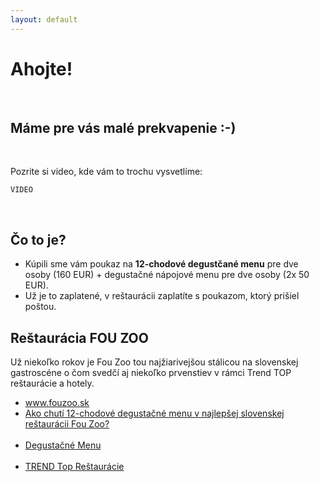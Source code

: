 ```yaml
---
layout: default
---
```


<div class="wrapper">

  <div class="row row--full">
    <h1>Ahojte!</h1>
    <h2>Máme pre vás malé prekvapenie :-)</h2>
    <p>Pozrite si video, kde vám to trochu vysvetlíme:</p>
    
    VIDEO
    
    <h2>Čo to je?</h2>
    <ul>
      <li>Kúpili sme vám poukaz na <b>12-chodové degustčané menu</b> pre dve osoby (160 EUR) + degustačné nápojové menu pre dve osoby (2x 50 EUR).</li>
      <li>Už je to zaplatené, v reštaurácii zaplatíte s poukazom, ktorý prišiel poštou.</li></ul><h2>Reštaurácia FOU ZOO</h2>
    <p>Už niekoľko rokov je Fou Zoo tou najžiarivejšou stálicou na slovenskej gastroscéne o čom svedčí aj niekoľko prvenstiev v rámci Trend TOP reštaurácie a hotely.</p>
    <ul>
      <li><a ref="http://www.fouzoo.sk/">www.fouzoo.sk</a></li>
      <li><a href="https://refresher.sk/35095-Ako-chuti-12chodove-degustacne-menu-v-najlepsej-slovenskej-restauracii-Fou-Zoo">Ako chutí 12-chodové degustačné menu v najlepšej slovenskej reštaurácii Fou Zoo?</a></li>
      <li><a href="http://www.fouzoo.sk/sk/menu/jedla/">Degustačné Menu</a></li>
      <li><a href="https://restauracie.etrend.sk/hodnotenie-restauracii/fou-zoo.html">TREND Top Reštaurácie</a></li>
    </ul>
  </div>

</div>
